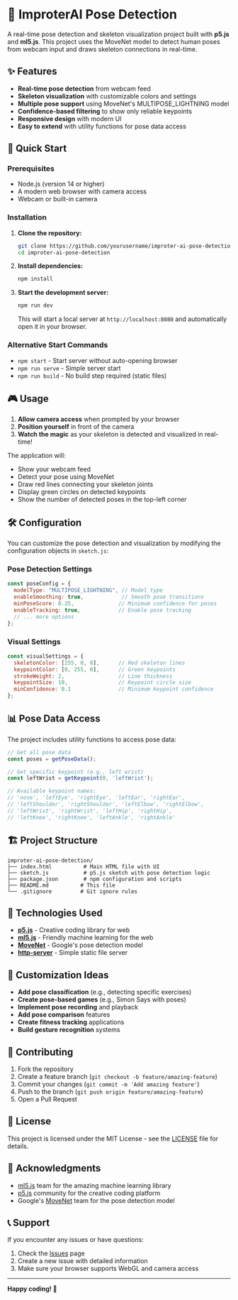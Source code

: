# 🎯 ImproterAI Pose Detection

A real-time pose detection and skeleton visualization project built with **p5.js** and **ml5.js**. This project uses the MoveNet model to detect human poses from webcam input and draws skeleton connections in real-time.

## ✨ Features

- **Real-time pose detection** from webcam feed
- **Skeleton visualization** with customizable colors and settings
- **Multiple pose support** using MoveNet's MULTIPOSE_LIGHTNING model
- **Confidence-based filtering** to show only reliable keypoints
- **Responsive design** with modern UI
- **Easy to extend** with utility functions for pose data access

## 🚀 Quick Start

### Prerequisites

- Node.js (version 14 or higher)
- A modern web browser with camera access
- Webcam or built-in camera

### Installation

1. **Clone the repository:**
   ```bash
   git clone https://github.com/yourusername/improter-ai-pose-detection.git
   cd improter-ai-pose-detection
   ```

2. **Install dependencies:**
   ```bash
   npm install
   ```

3. **Start the development server:**
   ```bash
   npm run dev
   ```
   
   This will start a local server at `http://localhost:8080` and automatically open it in your browser.

### Alternative Start Commands

- `npm start` - Start server without auto-opening browser
- `npm run serve` - Simple server start
- `npm run build` - No build step required (static files)

## 🎮 Usage

1. **Allow camera access** when prompted by your browser
2. **Position yourself** in front of the camera
3. **Watch the magic** as your skeleton is detected and visualized in real-time!

The application will:
- Show your webcam feed
- Detect your pose using MoveNet
- Draw red lines connecting your skeleton joints
- Display green circles on detected keypoints
- Show the number of detected poses in the top-left corner

## 🛠️ Configuration

You can customize the pose detection and visualization by modifying the configuration objects in `sketch.js`:

### Pose Detection Settings
```javascript
const poseConfig = {
  modelType: "MULTIPOSE_LIGHTNING", // Model type
  enableSmoothing: true,            // Smooth pose transitions
  minPoseScore: 0.25,              // Minimum confidence for poses
  enableTracking: true,            // Enable pose tracking
  // ... more options
};
```

### Visual Settings
```javascript
const visualSettings = {
  skeletonColor: [255, 0, 0],      // Red skeleton lines
  keypointColor: [0, 255, 0],      // Green keypoints
  strokeWeight: 2,                 // Line thickness
  keypointSize: 10,                // Keypoint circle size
  minConfidence: 0.1               // Minimum keypoint confidence
};
```

## 📊 Pose Data Access

The project includes utility functions to access pose data:

```javascript
// Get all pose data
const poses = getPoseData();

// Get specific keypoint (e.g., left wrist)
const leftWrist = getKeypoint(0, 'leftWrist');

// Available keypoint names:
// 'nose', 'leftEye', 'rightEye', 'leftEar', 'rightEar',
// 'leftShoulder', 'rightShoulder', 'leftElbow', 'rightElbow',
// 'leftWrist', 'rightWrist', 'leftHip', 'rightHip',
// 'leftKnee', 'rightKnee', 'leftAnkle', 'rightAnkle'
```

## 🏗️ Project Structure

```
improter-ai-pose-detection/
├── index.html          # Main HTML file with UI
├── sketch.js           # p5.js sketch with pose detection logic
├── package.json        # npm configuration and scripts
├── README.md          # This file
└── .gitignore         # Git ignore rules
```

## 🔧 Technologies Used

- **[p5.js](https://p5js.org/)** - Creative coding library for web
- **[ml5.js](https://ml5js.org/)** - Friendly machine learning for the web
- **[MoveNet](https://www.tensorflow.org/hub/tutorials/movenet)** - Google's pose detection model
- **[http-server](https://www.npmjs.com/package/http-server)** - Simple static file server

## 🎨 Customization Ideas

- **Add pose classification** (e.g., detecting specific exercises)
- **Create pose-based games** (e.g., Simon Says with poses)
- **Implement pose recording** and playback
- **Add pose comparison** features
- **Create fitness tracking** applications
- **Build gesture recognition** systems

## 🤝 Contributing

1. Fork the repository
2. Create a feature branch (`git checkout -b feature/amazing-feature`)
3. Commit your changes (`git commit -m 'Add amazing feature'`)
4. Push to the branch (`git push origin feature/amazing-feature`)
5. Open a Pull Request

## 📝 License

This project is licensed under the MIT License - see the [LICENSE](LICENSE) file for details.

## 🙏 Acknowledgments

- [ml5.js](https://ml5js.org/) team for the amazing machine learning library
- [p5.js](https://p5js.org/) community for the creative coding platform
- Google's [MoveNet](https://www.tensorflow.org/hub/tutorials/movenet) team for the pose detection model

## 📞 Support

If you encounter any issues or have questions:

1. Check the [Issues](https://github.com/yourusername/improter-ai-pose-detection/issues) page
2. Create a new issue with detailed information
3. Make sure your browser supports WebGL and camera access

---

**Happy coding! 🎉**
